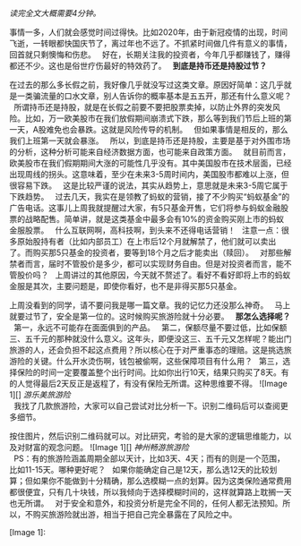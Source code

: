 *读完全文大概需要4分钟。*
  
事情一多，人们就会感觉时间过得快。比如2020年，由于新冠疫情的出现，时间飞逝，一转眼都快国庆节了，离过年也不远了。不抓紧时间做几件有意义的事情，回首就只剩懊悔和伤悲。
 
好在，长期关注我的投资者，今年几乎都赚钱了，赚得都还不少。这也是俗世疗伤最好的特效药了。
 
**到底是持币还是持股过节？**
  
在过去的那么多长假之前，我好像几乎就没写过这类文章。原因好简单：这几乎就是一类骗流量的口水文章，别人告诉你的概率基本是五五开，那还有什么意义呢？
 
所谓持币还是持股，就是在长假之前要不要把股票卖掉，以防止外界的突发风险。比如，万一欧美股市在我们放假期间崩溃式下跌，那么等到我们节后上班的第一天，A股难免也会暴跌。这就是风险传导的机制。
 
但如果事情是相反的，那么我们上班第一天就会暴涨。
 
所以，到底是持币还是持股，主要是基于对外围市场的分析，这种分析可能来自经济数据方面，也可能来自政策方面。
 
就目前而言，欧美股市在我们假期期间大涨的可能性几乎没有。其中美国股市在技术层面，已经出现周线的拐头。这意味着，至少在未来3-5周时间内，美国股市都难以上涨，但很容易下跌。
 
这是比较严谨的说法，其实从趋势上，意思就是未来3-5周它属于下跌趋势。
 
过去几天，我实在是领教了蚂蚁的营销，接了不少购买“蚂蚁基金”的广告电话。这事儿上周我就提醒过大家，有5只基金开售，它们将参与蚂蚁金融股票的战略配售。简单讲，就是这类基金中最多会有10%的资金购买刚上市的蚂蚁金服股票。
 
什么互联网啊，高科技啊，到头来不还得电话营销！
 
注意一点：很多原始股持有者（比如内部员工）在上市后12个月就解禁了，他们就可以卖出了。而购买那5只基金的投资者，要等到18个月之后才能卖出（赎回）。
 
对那些解禁者而言，届时不管股价是多少，都可以实现财务自由。但是对投资者而言，能不管股价吗？
 
上周讲过的其他原因，今天就不赘述了。看好不看好即将上市的蚂蚁金服是其次，主要问题是，即使你看好，也不是非得买那5只基金。
  
上周没看到的同学，请不要问我是哪一篇文章。我的记忆力还没那么神奇。
 
马上就要过节了，安全是第一位的。这时候购买旅游险就十分必要。
 
**那怎么选择呢？**
 
第一，永远不可能存在面面俱到的产品。
 
第二，保额尽量不要过低，比如保额三、五千元的那种就没什么意义。这年头，即便没这三、五千元又怎样呢？能出门旅游的人，还会负担不起这点费用？所以核心在于对严重事态的理赔。这是挑选旅游险的关键。什么开水烫伤啊，钱包被偷啊，这些保障项目有什么用？
 
第三，选择保险的时间一定要覆盖整个出行时间。比如你出行10天，结果只购买了8天。有的人觉得最后2天反正是返程了，有没有保险无所谓。这种思维要不得。
![Image 1][]
*游乐美旅游险*  
 
我找了几款旅游险，大家可以自己尝试对比分析一下。识别二维码后可以查阅更多细节。
  
按住图片，然后识别二维码就可以。对比研究，考验的是大家的逻辑思维能力，以及对财富的观念问题。
![Image 1][]
*神州畅游旅游险*  
 
PS：有的旅游险涵盖周期全部以天计，比如3天、4天；而有的则是一个范围，比如11-15天。哪种更好呢？
 
如果你能确定自己是12天，那么选12天的比较划算；但如果你不能做到十分精确，那么选模糊一点的划算。因为这类保险通常费用都很便宜，只有几十块钱，所以我倾向于选择模糊时间的，这样就算路上耽搁一天也无所谓。
 
对于安全和意外，和投资分析是完全不同的，任何人都无法预知。所以，不购买旅游险就出游，相当于把自己完全暴露在了风险之中。
  
  

[Image 1]: 